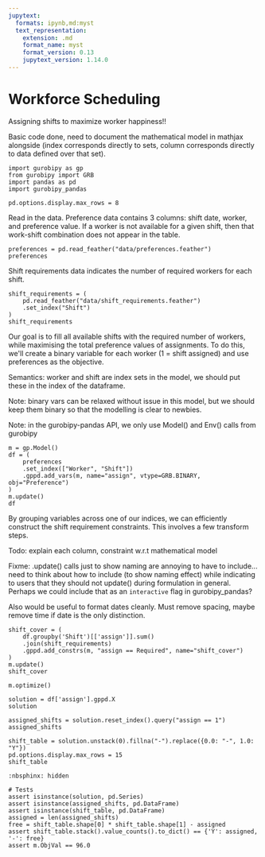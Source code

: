 ```yaml
---
jupytext:
  formats: ipynb,md:myst
  text_representation:
    extension: .md
    format_name: myst
    format_version: 0.13
    jupytext_version: 1.14.0
---
```


# Workforce Scheduling

Assigning shifts to maximize worker happiness!!

Basic code done, need to document the mathematical model in mathjax alongside (index corresponds directly to sets, column corresponds directly to data defined over that set).

```{code-cell}
import gurobipy as gp
from gurobipy import GRB
import pandas as pd
import gurobipy_pandas

pd.options.display.max_rows = 8
```

Read in the data. Preference data contains 3 columns: shift date, worker, and preference value. If a worker is not available for a given shift, then that work-shift combination does not appear in the table.

```{code-cell}
preferences = pd.read_feather("data/preferences.feather")
preferences
```

Shift requirements data indicates the number of required workers for each shift.

```{code-cell}
shift_requirements = (
    pd.read_feather("data/shift_requirements.feather")
    .set_index("Shift")
)
shift_requirements
```

Our goal is to fill all available shifts with the required number of workers, while maximising the total preference values of assignments. To do this, we'll create a binary variable for each worker (1 = shift assigned) and use preferences as the objective.

Semantics: worker and shift are index sets in the model, we should put these in the index of the dataframe.

Note: binary vars can be relaxed without issue in this model, but we should keep them binary so that the modelling is clear to newbies.

Note: in the gurobipy-pandas API, we only use Model() and Env() calls from gurobipy

```{code-cell}
m = gp.Model()
df = (
    preferences
    .set_index(["Worker", "Shift"])
    .gppd.add_vars(m, name="assign", vtype=GRB.BINARY, obj="Preference")
)
m.update()
df
```

By grouping variables across one of our indices, we can efficiently construct the shift requirement constraints. This involves a few transform steps.

Todo: explain each column, constraint w.r.t mathematical model

Fixme: .update() calls just to show naming are annoying to have to include... need to think about how to include (to show naming effect) while indicating to users that they should not update() during formulation in general. Perhaps we could include that as an `interactive` flag in gurobipy_pandas?

Also would be useful to format dates cleanly. Must remove spacing, maybe remove time if date is the only distinction.

```{code-cell}
shift_cover = (
    df.groupby('Shift')[['assign']].sum()
    .join(shift_requirements)
    .gppd.add_constrs(m, "assign == Required", name="shift_cover")
)
m.update()
shift_cover
```

```{code-cell}
m.optimize()
```

```{code-cell}
solution = df['assign'].gppd.X
solution
```

```{code-cell}
assigned_shifts = solution.reset_index().query("assign == 1")
assigned_shifts
```

```{code-cell}
shift_table = solution.unstack(0).fillna("-").replace({0.0: "-", 1.0: "Y"})
pd.options.display.max_rows = 15
shift_table
```

```{code-cell}
:nbsphinx: hidden

# Tests
assert isinstance(solution, pd.Series)
assert isinstance(assigned_shifts, pd.DataFrame)
assert isinstance(shift_table, pd.DataFrame)
assigned = len(assigned_shifts)
free = shift_table.shape[0] * shift_table.shape[1] - assigned
assert shift_table.stack().value_counts().to_dict() == {'Y': assigned, '-': free}
assert m.ObjVal == 96.0
```
